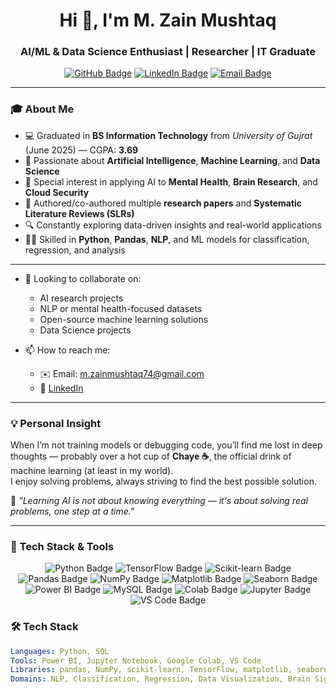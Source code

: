 <h1 align="center">Hi 👋, I'm M. Zain Mushtaq</h1>
<h3 align="center">AI/ML & Data Science Enthusiast | Researcher | IT Graduate </h3>


<p align="center">
  <a href="https://github.com/M-Z-5474"><img src="https://img.shields.io/badge/GitHub-Follow-%2312100E?style=flat&logo=github" alt="GitHub Badge"></a>
  <a href="https://www.linkedin.com/in/muhammad-zain-m-a75163358/"><img src="https://img.shields.io/badge/LinkedIn-Connect-blue?style=flat&logo=linkedin" alt="LinkedIn Badge"></a>
  <a href="mailto:m.zainmushtaq74@gmail.com"><img src="https://img.shields.io/badge/Email-m.zainmushtaq74@gmail.com-red?style=flat&logo=gmail" alt="Email Badge"></a>
</p>


---

### 🎓 About Me

- 💻 Graduated in **BS Information Technology** from *University of Gujrat* (June 2025) — CGPA: **3.69**
- 🤖 Passionate about **Artificial Intelligence**, **Machine Learning**, and **Data Science**
- 🧠 Special interest in applying AI to **Mental Health**, **Brain Research**, and **Cloud Security**
- 📝 Authored/co-authored multiple **research papers** and **Systematic Literature Reviews (SLRs)**
- 🔍 Constantly exploring data-driven insights and real-world applications
- 👨‍💻 Skilled in **Python**, **Pandas**, **NLP**, and ML models for classification, regression, and analysis

---


- 👯 Looking to collaborate on:
  - AI research projects  
  - NLP or mental health-focused datasets  
  - Open-source machine learning solutions
  - Data Science projects

- 📫 How to reach me:
  - ✉️ Email: m.zainmushtaq74@gmail.com  
  - 🔗 [LinkedIn](https://www.linkedin.com/in/muhammad-zain-m-a75163358/)

---

### 💡 Personal Insight

When I’m not training models or debugging code, you’ll find me lost in deep thoughts — probably over a hot cup of **Chaye ☕**, the official drink of machine learning (at least in my world).  
I enjoy solving problems, always striving to find the best possible solution.

🧠 *"Learning AI is not about knowing everything — it's about solving real problems, one step at a time."*

---
### 🚀 Tech Stack & Tools

<p align="center">
  <img src="https://img.shields.io/badge/Python-3776AB?style=for-the-badge&logo=python&logoColor=white" alt="Python Badge"/>
  <img src="https://img.shields.io/badge/TensorFlow-FF6F00?style=for-the-badge&logo=tensorflow&logoColor=white" alt="TensorFlow Badge"/>
  <img src="https://img.shields.io/badge/scikit--learn-F7931E?style=for-the-badge&logo=scikit-learn&logoColor=white" alt="Scikit-learn Badge"/>
  <img src="https://img.shields.io/badge/Pandas-150458?style=for-the-badge&logo=pandas&logoColor=white" alt="Pandas Badge"/>
  <img src="https://img.shields.io/badge/NumPy-013243?style=for-the-badge&logo=numpy&logoColor=white" alt="NumPy Badge"/>
  <img src="https://img.shields.io/badge/Matplotlib-11557C?style=for-the-badge&logo=plotly&logoColor=white" alt="Matplotlib Badge"/>
  <img src="https://img.shields.io/badge/Seaborn-4C55A3?style=for-the-badge&logo=seaborn&logoColor=white" alt="Seaborn Badge"/>
  <img src="https://img.shields.io/badge/Power%20BI-F2C811?style=for-the-badge&logo=powerbi&logoColor=black" alt="Power BI Badge"/>
  <img src="https://img.shields.io/badge/MySQL-005C84?style=for-the-badge&logo=mysql&logoColor=white" alt="MySQL Badge"/>
  <img src="https://img.shields.io/badge/Google%20Colab-F9AB00?style=for-the-badge&logo=googlecolab&logoColor=black" alt="Colab Badge"/>
  <img src="https://img.shields.io/badge/Jupyter-F37626?style=for-the-badge&logo=jupyter&logoColor=white" alt="Jupyter Badge"/>
  <img src="https://img.shields.io/badge/VS%20Code-007ACC?style=for-the-badge&logo=visualstudiocode&logoColor=white" alt="VS Code Badge"/>
</p>


### 🛠️ Tech Stack

```yaml
Languages: Python, SQL  
Tools: Power BI, Jupyter Notebook, Google Colab, VS Code  
Libraries: pandas, NumPy, scikit-learn, TensorFlow, matplotlib, seaborn  
Domains: NLP, Classification, Regression, Data Visualization, Brain Signal Analysis
